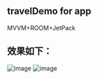 ## travelDemo for app

MVVM+ROOM+JetPack

## 效果如下：
![image](https://thumbnail0.baidupcs.com/thumbnail/d7f54cb12h855f84499230e34cfc91b1?fid=590169272-250528-10549652060903&rt=pr&sign=FDTAER-DCb740ccc5511e5e8fedcff06b081203-2OOkl1LKehgGH2WU4tfPAe%2be71Q%3d&expires=8h&chkbd=0&chkv=0&dp-logid=218089684331946399&dp-callid=0&time=1636009200&size=c256_u256&quality=90&vuk=590169272&ft=image)
![image](https://thumbnail0.baidupcs.com/thumbnail/041766fb8ge5c5aa792e0afaf01f54c5?fid=590169272-250528-631822413187210&rt=pr&sign=FDTAER-DCb740ccc5511e5e8fedcff06b081203-E9cOe6kTaa1sZfKKNdxicn%2bPBVs%3d&expires=8h&chkbd=0&chkv=0&dp-logid=218168668808643529&dp-callid=0&time=1636012800&size=c256_u256&quality=90&vuk=590169272&ft=image)

